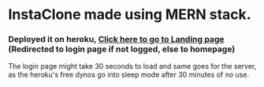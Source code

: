 # InstaClone made using MERN stack.

<h3> Deployed it on heroku, <a href="https://ig11.herokuapp.com/"> Click here to go to Landing page </a> (Redirected to login page if not logged, else to homepage) </h3>
<p>
The login page might take 30 seconds to load and same goes for the server, as the heroku's free dynos go into sleep mode after 30 minutes of no use.
  </p>
